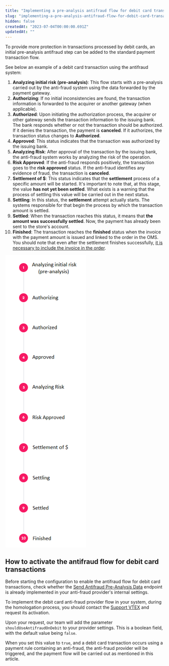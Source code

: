 ```yaml
---
title: "Implementing a pre-analysis antifraud flow for debit card transactions"
slug: "implementing-a-pre-analysis-antifraud-flow-for-debit-card-transactions"
hidden: false
createdAt: "2023-07-04T00:00:00.691Z"
updatedAt: ""
---
```


To provide more protection in transactions processed by debit cards, an initial pre-analysis antifraud step can be added to the standard payment transaction flow.

See below an example of a debit card transaction using the antifraud system:

1. **Analyzing initial risk (pre-analysis)**: This flow starts with a pre-analysis carried out by the anti-fraud system using the data forwarded by the payment gateway.
2. **Authorizing**: If no initial inconsistencies are found, the transaction information is forwarded to the acquirer or another gateway (when applicable).
3. **Authorized**: Upon initiating the authorization process, the acquirer or other gateway sends the transaction information to the issuing bank. The bank responds whether or not the transaction should be authorized. If it denies the transaction, the payment is **canceled**. If it authorizes, the transaction status changes to **Authorized**.
4. **Approved**: This status indicates that the transaction was authorized by the issuing bank.
5. **Analyzing Risk**: After approval of the transaction by the issuing bank, the anti-fraud system works by analyzing the risk of the operation.
6. **Risk Approved**: If the anti-fraud responds positively, the transaction goes to the **risk approved** status. If the anti-fraud identifies any evidence of fraud, the transaction is **canceled**.
7. **Settlement of $**: This status indicates that the **settlement** process of a specific amount will be started. It's important to note that, at this stage, the value **has not yet been settled**. What exists is a warning that the process of settling this value will be carried out in the next status.
8. **Settling**: In this status, the **settlement** attempt actually starts. The systems responsible for that begin the process by which the transaction amount is settled.
9. **Settled**: When the transaction reaches this status, it means that **the amount was successfully settled**. Now, the payment has already been sent to the store's account.
10. **Finished**: The transaction reaches the **finished** status when the invoice with the payment amount is issued and linked to the order in the OMS. You should note that even after the settlement finishes successfully, [it is necessary to include the invoice in the order](https://help.vtex.com/en/faq/why-has-a-transaction-been-successfully-captured-but-not-finalized-in-the-pci-gateway).

![Antifraud Debit Card Transactions](https://raw.githubusercontent.com/vtexdocs/dev-portal-content/a6366f253c5abb8a1fc21552bfbdd3c53314146c/docs/guides/Payments/payments-configuration-guides/antifraud-debit-card-transactions.png)

## How to activate the antifraud flow for debit card transactions

Before starting the configuration to enable the antifraud flow for debit card transactions, check whether the [Send Antifraud Pre-Analysis Data](https://developers.vtex.com/docs/api-reference/antifraud-provider-protocol#post-/pre-analysis) endpoint is already implemented in your anti-fraud provider's internal settings.

To implement the debit card anti-fraud provider flow in your system, during the homologation process, you should contact the [Support VTEX](https://help.vtex.com/support) and request its activation.

Upon your request, our team will add the parameter `shouldUseAntifraudOnDebit` to your provider settings. This is a boolean field, with the default value being `false`.

When you set this value to `true`, and a debit card transaction occurs using a payment rule containing an anti-fraud, the anti-fraud provider will be triggered, and the payment flow will be carried out as mentioned in this article.

